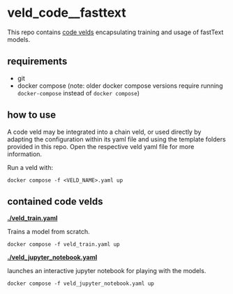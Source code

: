 # veld_code__fasttext

This repo contains [code velds](https://zenodo.org/records/13322913) encapsulating training and 
usage of fastText models.

## requirements

- git
- docker compose (note: older docker compose versions require running `docker-compose` instead of 
  `docker compose`)

## how to use

A code veld may be integrated into a chain veld, or used directly by adapting the configuration 
within its yaml file and using the template folders provided in this repo. Open the respective veld 
yaml file for more information.

Run a veld with:
```
docker compose -f <VELD_NAME>.yaml up
```

## contained code velds

**[./veld_train.yaml](./veld_train.yaml)** 

Trains a model from scratch.

```
docker compose -f veld_train.yaml up
```

**[./veld_jupyter_notebook.yaml](./veld_jupyter_notebook.yaml)**

launches an interactive jupyter notebook for playing with the models.

```
docker compose -f veld_jupyter_notebook.yaml up
```

